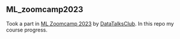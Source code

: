 ## ML_zoomcamp2023
Took a part in [ML Zoomcamp 2023]([https://github.com/DataTalksClub/mlops-zoomcamp/tree/main](https://github.com/alexeygrigorev/mlbookcamp-code/tree/master/course-zoomcamp)) by [DataTalksClub](https://github.com/DataTalksClub). In this repo my course progress.
